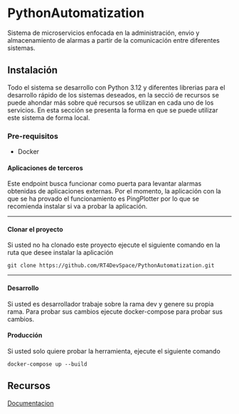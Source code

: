 # PythonAutomatization

Sistema de microservicios enfocada en la administración, envio y almacenamiento de alarmas a partir de la comunicación entre diferentes sistemas.

## Instalación

Todo el sistema se desarrollo con Python 3.12 y diferentes librerias para el desarrollo rápido de los sistemas deseados, en la secció de recursos se puede ahondar más sobre qué recursos se utilizan en cada uno de los servicios. En esta sección se presenta la forma en que se puede utilizar este sistema de forma local.

### Pre-requisitos

- Docker

#### Aplicaciones de terceros

Este endpoint busca funcionar como puerta para levantar alarmas obtenidas de aplicaciones externas. Por el momento, la aplicación con la que se ha provado el funcionamiento es PingPlotter por lo que se recomienda instalar si va a probar la aplicación.

---

#### Clonar el proyecto

Si usted no ha clonado este proyecto ejecute el siguiente comando en la ruta que desee instalar la aplicación

`git clone https://github.com/RT4DevSpace/PythonAutomatization.git`

---

#### Desarrollo

Si usted es desarrollador trabaje sobre la rama dev y genere su propia rama. Para probar sus cambios ejecute docker-compose para probar sus cambios. 

#### Producción

Si usted solo quiere probar la herramienta, ejecute el siguiente comando

`docker-compose up --build `

## Recursos

[Documentacion](RT4Sentinel\api\docs\pages\documentacion.md)
